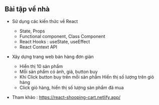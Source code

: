 ## Bài tập về nhà
- Sử dụng các kiến thức về React
    + State, Props
    + Functional component, Class Component
    + React Hooks : useState, useEffect
    + React Context API
    
- Xây dựng trang web bán hàng đơn giản
    + Hiển thị 10 sản phẩm
    + Mỗi sản phẩm có ảnh, giá, button buy
    + Khi Click button buy trên mỗi sản phẩm
    Hiển thị số lượng trên giỏ hàng
    + Click giỏ hàng, hiển thị số lượng sản phẩm đã mua
    
- Tham khảo : https://react-shooping-cart.netlify.app/